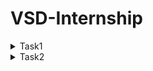 # VSD-Internship

<details>
  <summary>Task1</summary>


![Screenshot 2024-11-22 201754](https://github.com/user-attachments/assets/224cad40-c7fb-40df-aee4-d17bc776d46b)
![Screenshot 2024-11-23 223821](https://github.com/user-attachments/assets/d6869ce0-8842-4633-aca5-47b1c9f01600)
![Screenshot 2024-11-26 155243](https://github.com/user-attachments/assets/2b2e6120-1ec6-42ea-966d-728c444cda2a)
![Screenshot 2024-11-26 154713](https://github.com/user-attachments/assets/e621cdf4-0a80-4e5d-a9fe-f14c7a49dd5a)


![Screenshot 2024-11-26 155157](https://github.com/user-attachments/assets/ce03a69e-5bbc-48ba-8a9c-0c8cebba9ac1)
</details>

<details>
 <summary>Task2</summary>

 ![Screenshot 2024-11-26 163523](https://github.com/user-attachments/assets/9b1b99c2-67ea-481f-893a-ffc941de284e)
</details>






